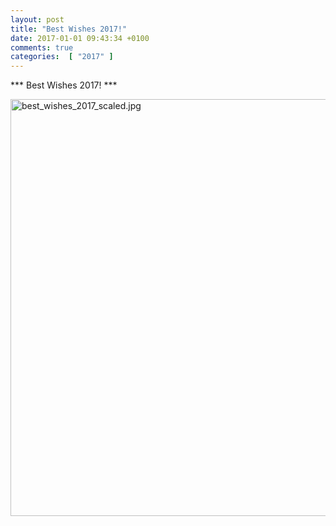 ```yaml
---
layout: post
title: "Best Wishes 2017!"
date: 2017-01-01 09:43:34 +0100
comments: true
categories:  [ "2017" ]  
---
```


*** Best Wishes 2017! ***

<img src="{{ '/images/best_wishes_2017_scaled.jpg'  | absolute_url }}" class="center" width="1000" height="667" alt="best_wishes_2017_scaled.jpg" />

